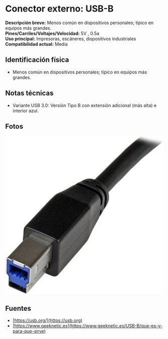 
# Conector externo: USB-B 

**Descripción breve:** Menos común en dispositivos personales; típico en equipos más grandes.<br>
**Pines/Carriles/Voltajes/Velocidad:** 5V , 0.5a <br>
**Uso principal:** Impresoras, escáneres, dispositivos industriales <br>
**Compatibilidad actual:** Media

## Identificación física
- Menos común en dispositivos personales; típico en equipos más grandes.

## Notas técnicas
- Variante USB 3.0: Versión Tipo B con extensión adicional (más alta) e interior azul.

## Fotos
![USB-B](../../../assets/img/20-conectores_externos/usb_b.png "USB-B")

## Fuentes
- [https://usb.org/](https://usb.org)
- [https://www.geeknetic.es](https://www.geeknetic.es/USB-B/que-es-y-para-que-sirve)
